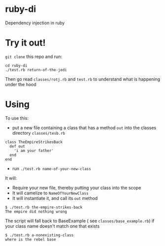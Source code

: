 # ruby-di
Dependency injection in ruby

# Try it out!
`git clone` this repo and run:

```
cd ruby-di
./test.rb return-of-the-jedi
```

Then go read `classes/rotj.rb` and `test.rb` to understand what is happening under the hood


# Using
To use this:
  - put a new file containing a class that has a method `out` into the classes directory
`classes/tesb.rb`
```
class TheEmpireStrikesBack
  def out
    'i am your father'
  end
end
```
  - run `./test.rb name-of-your-new-class`
   
It will:
  - Require your new file, thereby putting your class into the scope
  - It will camelize to `NameOfYourNewClass`
  - It will instantiate it, and call its `out` method
```
$ ./test.rb the-empire-strikes-back
The empire did nothing wrong
```
  
The script will fall back to BaseExample ( see `classes/base_example.rb`) if your class name doesn't match one that exists

```
$ ./test.rb a-nonexisting-class
where is the rebel base
```


